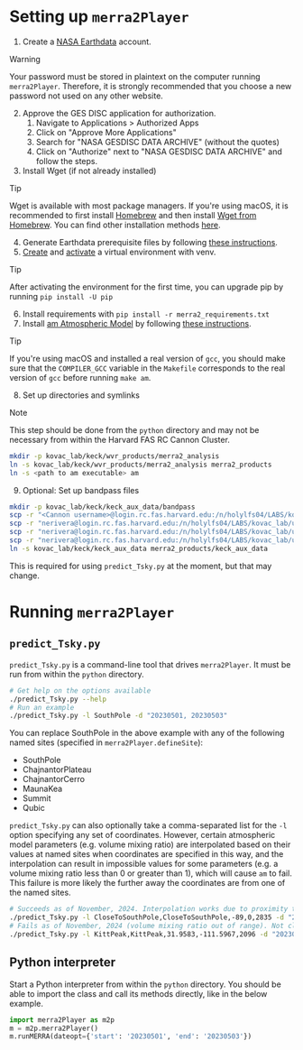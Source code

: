 # Setting up `merra2Player`
1. Create a [NASA Earthdata](https://urs.earthdata.nasa.gov/home) account.
> [!WARNING]  
> Your password must be stored in plaintext on the computer running
> `merra2Player`. Therefore, it is strongly recommended that you choose a new
> password not used on any other website.
2. Approve the GES DISC application for authorization.
   <ol>
     <li>Navigate to Applications > Authorized Apps</li>
     <li>Click on "Approve More Applications"</li>
     <li>Search for "NASA GESDISC DATA ARCHIVE" (without the quotes)</li>
     <li>Click on "Authorize" next to "NASA GESDISC DATA ARCHIVE" and follow the steps.</li>
   </ol>
3. Install Wget (if not already installed)
> [!TIP]
> Wget is available with most package managers. If you're using macOS, it is
> recommended to first install [Homebrew](https://brew.sh/) and then install
> [Wget from Homebrew](https://formulae.brew.sh/formula/wget). You can find
> other installation methods
> [here](http://wget.addictivecode.org/FrequentlyAskedQuestions.html#download).
4. Generate Earthdata prerequisite files by following
   [these instructions](https://disc.gsfc.nasa.gov/information/howto?title=How%20to%20Generate%20Earthdata%20Prerequisite%20Files).
5. [Create](https://docs.python.org/3/library/venv.html#creating-virtual-environments) and [activate](https://docs.python.org/3/library/venv.html#how-venvs-work) a virtual environment with venv.
> [!TIP]
> After activating the environment for the first time, you can upgrade pip by
> running `pip install -U pip`
6. Install requirements with `pip install -r merra2_requirements.txt`
7. Install [am Atmospheric Model](https://lweb.cfa.harvard.edu/~spaine/am/) by
   following [these instructions](https://lweb.cfa.harvard.edu/~spaine/am/download/src/INSTALLING).
> [!TIP]
> If you're using macOS and installed a real version of `gcc`, you should make
> sure that the `COMPILER_GCC` variable in the `Makefile` corresponds to the
> real version of `gcc` before running `make am`.
8. Set up directories and symlinks
> [!NOTE]
> This step should be done from the `python` directory and may not be necessary
> from within the Harvard FAS RC Cannon Cluster.
```sh
mkdir -p kovac_lab/keck/wvr_products/merra2_analysis
ln -s kovac_lab/keck/wvr_products/merra2_analysis merra2_products
ln -s <path to am executable> am
```
9. Optional: Set up bandpass files
```sh
mkdir -p kovac_lab/keck/keck_aux_data/bandpass
scp -r "<Cannon username>@login.rc.fas.harvard.edu:/n/holylfs04/LABS/kovac_lab/unified/aux_data/B2/bandpass/*.txt" ./kovac_lab/keck/keck_aux_data/bandpass/
scp -r "nerivera@login.rc.fas.harvard.edu:/n/holylfs04/LABS/kovac_lab/unified/aux_data/B3/bandpass/*.txt" ./kovac_lab/keck/keck_aux_data/bandpass/
scp -r "nerivera@login.rc.fas.harvard.edu:/n/holylfs04/LABS/kovac_lab/unified/aux_data/BA/bandpass/*.txt" ./kovac_lab/keck/keck_aux_data/bandpass/
scp -r "nerivera@login.rc.fas.harvard.edu:/n/holylfs04/LABS/kovac_lab/unified/aux_data/KA/bandpass/*.txt" ./kovac_lab/keck/keck_aux_data/bandpass/
ln -s kovac_lab/keck/keck_aux_data merra2_products/keck_aux_data
```
This is required for using `predict_Tsky.py` at the moment, but that may change.

# Running `merra2Player`

## `predict_Tsky.py`

`predict_Tsky.py` is a command-line tool that drives `merra2Player`. It must be
run from within the `python` directory.
```sh
# Get help on the options available
./predict_Tsky.py --help
# Run an example
./predict_Tsky.py -l SouthPole -d "20230501, 20230503"
```
You can replace SouthPole in the above example with any of the following named
sites (specified in `merra2Player.defineSite`):
- SouthPole
- ChajnantorPlateau
- ChajnantorCerro
- MaunaKea
- Summit
- Qubic

`predict_Tsky.py` can also optionally take a comma-separated list for the `-l`
option specifying any set of coordinates. However, certain atmospheric model
parameters (e.g. volume mixing ratio) are interpolated based on their values at
named sites when coordinates are specified in this way, and the interpolation
can result in impossible values for some parameters (e.g. a volume mixing ratio
less than 0 or greater than 1), which will cause `am` to fail. This failure
is more likely the further away the coordinates are from one of the named sites.

```sh
# Succeeds as of November, 2024. Interpolation works due to proximity to SouthPole.
./predict_Tsky.py -l CloseToSouthPole,CloseToSouthPole,-89,0,2835 -d "20230501, 20230503"
# Fails as of November, 2024 (volume mixing ratio out of range). Not close to any named sites.
./predict_Tsky.py -l KittPeak,KittPeak,31.9583,-111.5967,2096 -d "20230501, 20230503"
```

## Python interpreter

Start a Python interpreter from within the `python` directory. You should be
able to import the class and call its methods directly, like in the below
example.
```python
import merra2Player as m2p
m = m2p.merra2Player()
m.runMERRA(dateopt={'start': '20230501', 'end': '20230503'})
```
